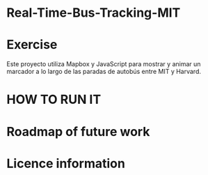 # Real-Time-Bus-Tracking-MIT
# Exercise
Este proyecto utiliza Mapbox y JavaScript para mostrar y animar un marcador a lo largo de las paradas de autobús entre MIT y Harvard.

# HOW TO RUN IT

# Roadmap of future work

# Licence information
